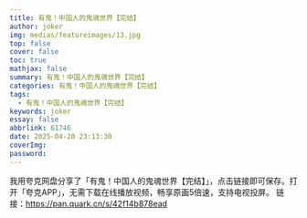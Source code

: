 ```yaml
---
title: 有鬼！中国人的鬼魂世界【完结】
author: joker
img: medias/featureimages/13.jpg
top: false
cover: false
toc: true
mathjax: false
summary: 有鬼！中国人的鬼魂世界【完结】
categories: 有鬼！中国人的鬼魂世界【完结】
tags:
  - 有鬼！中国人的鬼魂世界【完结】
keywords: joker
essay: false
abbrlink: 61746
date: 2025-04-20 23:13:30
coverImg:
password:
---
```


我用夸克网盘分享了「有鬼！中国人的鬼魂世界【完结】」，点击链接即可保存。打开「夸克APP」，无需下载在线播放视频，畅享原画5倍速，支持电视投屏。
链接：https://pan.quark.cn/s/42f14b878ead
